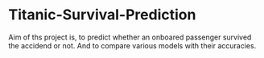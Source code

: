 # Titanic-Survival-Prediction
Aim of ths project is, to predict whether an onboared passenger survived the accidend or not. And to compare various models with their accuracies.
